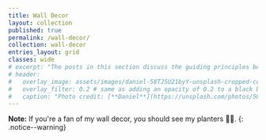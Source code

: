 ```yaml
---
title: Wall Decor
layout: collection
published: true
permalink: /wall-decor/
collection: wall-decor
entries_layout: grid
classes: wide
# excerpt: "The posts in this section discuss the guiding principles behind the Nihongo Journey framework. Think of these as the mindset underlying the site."
# header:
#   overlay_image: assets/images/daniel-58TJ5U21byY-unsplash-cropped-compressed.jpg
#   overlay_filter: 0.2 # same as adding an opacity of 0.2 to a black background
#   caption: "Photo credit: [**Daniel**](https://unsplash.com/photos/58TJ5U21byY)"
---
```

**Note:** If you're a fan of my wall decor, you should see my planters 🌵😊. 
{: .notice--warning}